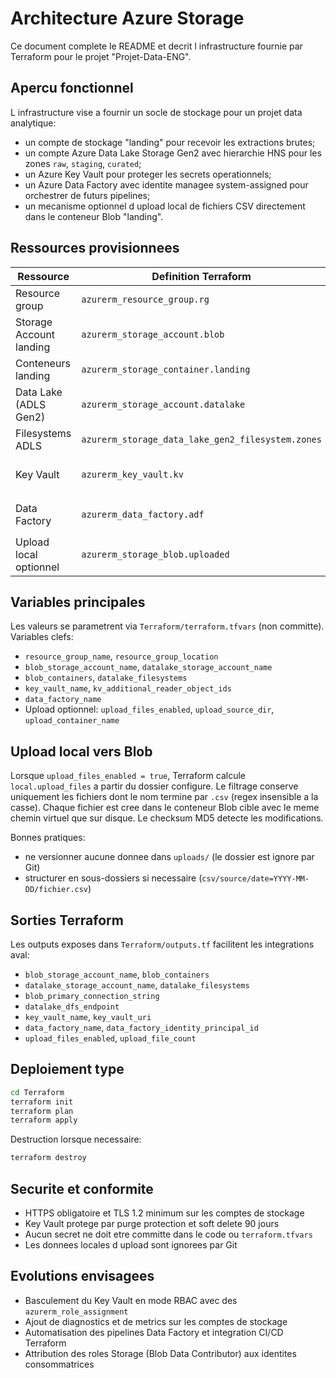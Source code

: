 # Architecture Azure Storage

Ce document complete le README et decrit l infrastructure fournie par Terraform pour le projet "Projet-Data-ENG".

## Apercu fonctionnel

L infrastructure vise a fournir un socle de stockage pour un projet data analytique:
- un compte de stockage "landing" pour recevoir les extractions brutes;
- un compte Azure Data Lake Storage Gen2 avec hierarchie HNS pour les zones `raw`, `staging`, `curated`;
- un Azure Key Vault pour proteger les secrets operationnels;
- un Azure Data Factory avec identite managee system-assigned pour orchestrer de futurs pipelines;
- un mecanisme optionnel d upload local de fichiers CSV directement dans le conteneur Blob "landing".

## Ressources provisionnees

| Ressource | Definition Terraform | Points clefs |
|-----------|----------------------|--------------|
| Resource group | `azurerm_resource_group.rg` | Regroupe toutes les ressources dans la region definie par `var.resource_group_location`. |
| Storage Account landing | `azurerm_storage_account.blob` | Compte Standard LRS, HTTPS only, TLS1_2. Concu sans HNS pour un usage Blob classique. |
| Conteneurs landing | `azurerm_storage_container.landing` | Liste definie par `var.blob_containers`. Chaque conteneur est prive. |
| Data Lake (ADLS Gen2) | `azurerm_storage_account.datalake` | HNS active pour disposer d un namespace hierarchique. Stockage Standard LRS. |
| Filesystems ADLS | `azurerm_storage_data_lake_gen2_filesystem.zones` | Filesystems `raw`, `staging`, `curated` par defaut. |
| Key Vault | `azurerm_key_vault.kv` | Mode Access Policies, purge protection et soft delete 90 jours. Une policy donne acces complet aux secrets pour le deployeeur. |
| Data Factory | `azurerm_data_factory.adf` | Identite system-assigned. `azurerm_key_vault_access_policy.kv_adf_reader` autorise Get/List sur les secrets. |
| Upload local optionnel | `azurerm_storage_blob.uploaded` | Parcourt `local.upload_files` et cree un blob Block pour chaque fichier CSV detecte localement. |

## Variables principales

Les valeurs se parametrent via `Terraform/terraform.tfvars` (non committe). Variables clefs:
- `resource_group_name`, `resource_group_location`
- `blob_storage_account_name`, `datalake_storage_account_name`
- `blob_containers`, `datalake_filesystems`
- `key_vault_name`, `kv_additional_reader_object_ids`
- `data_factory_name`
- Upload optionnel: `upload_files_enabled`, `upload_source_dir`, `upload_container_name`

## Upload local vers Blob

Lorsque `upload_files_enabled = true`, Terraform calcule `local.upload_files` a partir du dossier configure. Le filtrage conserve uniquement les fichiers dont le nom termine par `.csv` (regex insensible a la casse). Chaque fichier est cree dans le conteneur Blob cible avec le meme chemin virtuel que sur disque. Le checksum MD5 detecte les modifications.

Bonnes pratiques:
- ne versionner aucune donnee dans `uploads/` (le dossier est ignore par Git)
- structurer en sous-dossiers si necessaire (`csv/source/date=YYYY-MM-DD/fichier.csv`)

## Sorties Terraform

Les outputs exposes dans `Terraform/outputs.tf` facilitent les integrations aval:
- `blob_storage_account_name`, `blob_containers`
- `datalake_storage_account_name`, `datalake_filesystems`
- `blob_primary_connection_string`
- `datalake_dfs_endpoint`
- `key_vault_name`, `key_vault_uri`
- `data_factory_name`, `data_factory_identity_principal_id`
- `upload_files_enabled`, `upload_file_count`

## Deploiement type

```bash
cd Terraform
terraform init
terraform plan
terraform apply
```

Destruction lorsque necessaire:

```bash
terraform destroy
```

## Securite et conformite

- HTTPS obligatoire et TLS 1.2 minimum sur les comptes de stockage
- Key Vault protege par purge protection et soft delete 90 jours
- Aucun secret ne doit etre committe dans le code ou `terraform.tfvars`
- Les donnees locales d upload sont ignorees par Git

## Evolutions envisagees

- Basculement du Key Vault en mode RBAC avec des `azurerm_role_assignment`
- Ajout de diagnostics et de metrics sur les comptes de stockage
- Automatisation des pipelines Data Factory et integration CI/CD Terraform
- Attribution des roles Storage (Blob Data Contributor) aux identites consommatrices
